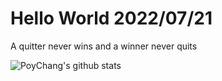 # Hello World 2022/07/21

A quitter never wins and a winner never quits

![PoyChang's github stats](https://github-readme-stats.vercel.app/api?username=poychang&show_icons=true&theme=dracula)
